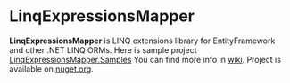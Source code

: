 # LinqExpressionsMapper
**LinqExpressionsMapper** is LINQ extensions library for EntityFramework and other .NET LINQ ORMs.
Here is sample project [LinqExpressionsMapper.Samples](https://github.com/esolCrusador/LinqExpressionsMapper.Samples)
You can find more info in [wiki](https://github.com/esolCrusador/LinqExpressionsMapper/wiki).
Project is available on [nuget.org](https://www.nuget.org/packages/LinqExpressionsMapper).
